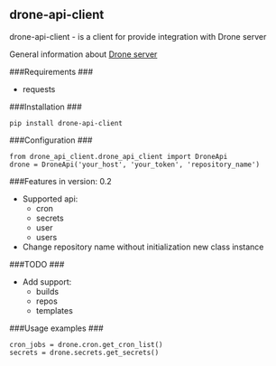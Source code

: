 ## drone-api-client ##

drone-api-client - is a client for provide integration with Drone server

General information about [Drone server](https://docs.drone.io/api/overview/)

###Requirements ###
- requests

###Installation ###
```shell
pip install drone-api-client
```

###Configuration ###
```shell
from drone_api_client.drone_api_client import DroneApi
drone = DroneApi('your_host', 'your_token', 'repository_name')
```
###Features in version: 0.2
- Supported api:
  - cron
  - secrets
  - user
  - users
- Change repository name without initialization new class instance

###TODO ###
- Add support:
  - builds
  - repos
  - templates

###Usage examples ###
```shell
cron_jobs = drone.cron.get_cron_list()
secrets = drone.secrets.get_secrets()
```

